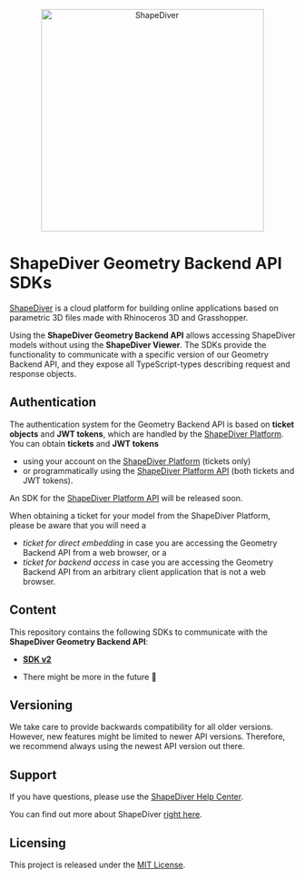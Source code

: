 <p style="text-align: center">
  <a href="https://www.shapediver.com/">
    <img
      alt="ShapeDiver"
      src="https://sduse1-assets.shapediver.com/production/assets/img/navbar_logo.png"
      width="392"
    />
  </a>
</p>

# ShapeDiver Geometry Backend API SDKs
[ShapeDiver](https://www.shapediver.com/) is a cloud platform for building online applications based on parametric 3D files made with Rhinoceros 3D and Grasshopper.

Using the **ShapeDiver Geometry Backend API** allows accessing ShapeDiver models without using the **ShapeDiver Viewer**.
The SDKs provide the functionality to communicate with a specific version of our Geometry Backend API, and they expose all TypeScript-types describing request and response objects.

## Authentication

The authentication system for the Geometry Backend API is based on **ticket objects** and **JWT tokens**, which are handled by the [ShapeDiver Platform](https://www.shapediver.com/app/). You can obtain **tickets** and **JWT tokens** 
 
* using your account on the [ShapeDiver Platform](https://www.shapediver.com/app/) (tickets only)
* or programmatically using the [ShapeDiver Platform API](https://app.shapediver.com/api/documentation) (both tickets and JWT tokens).

An SDK for the [ShapeDiver Platform API](https://app.shapediver.com/api/documentation) will be released soon. 

When obtaining a ticket for your model from the ShapeDiver Platform, please be aware that you will need a 

* _ticket for direct embedding_ in case you are accessing the Geometry Backend API from a web browser, or a
* _ticket for backend access_ in case you are accessing the Geometry Backend API from an arbitrary client application that is not a web browser.

## Content
This repository contains the following SDKs to communicate with the **ShapeDiver Geometry Backend API**:

<!-- NOTE we should describe functional differences between sdk versions here -->
* [**SDK v2**](https://www.npmjs.com/package/@shapediver/sdk.geometry-api-sdk-v2)

* There might be more in the future :rocket:

## Versioning
We take care to provide backwards compatibility for all older versions.
However, new features might be limited to newer API versions.
Therefore, we recommend always using the newest API version out there.

## Support
If you have questions, please use the [ShapeDiver Help Center](https://help.shapediver.com/).

You can find out more about ShapeDiver [right here](https://www.shapediver.com/).

## Licensing
This project is released under the [MIT License](https://github.com/shapediver/GeometryBackendSdkTypeScript/blob/master/LICENSE).
